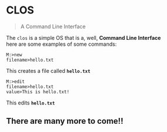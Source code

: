 # CLOS
> A Command Line Interface

The `clos` is a simple OS that is a, well, **Command Line Interface**  
here are some examples of some commands:  

    M:>new
    filename>hello.txt
This creates a file called **`hello.txt`**

    M:>edit
    filename>hello.txt
    value>This is hello.txt!
This edits **`hello.txt`**  
  
## There are many more to come!!
